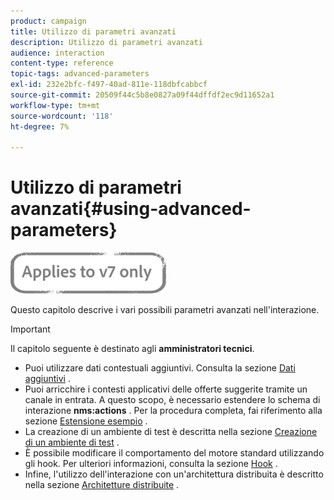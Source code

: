 ```yaml
---
product: campaign
title: Utilizzo di parametri avanzati
description: Utilizzo di parametri avanzati
audience: interaction
content-type: reference
topic-tags: advanced-parameters
exl-id: 232e2bfc-f497-40ad-811e-118dbfcabbcf
source-git-commit: 20509f44c5b8e0827a09f44dffdf2ec9d11652a1
workflow-type: tm+mt
source-wordcount: '118'
ht-degree: 7%

---
```


# Utilizzo di parametri avanzati{#using-advanced-parameters}

![](../../assets/v7-only.svg)

Questo capitolo descrive i vari possibili parametri avanzati nell&#39;interazione.

>[!IMPORTANT]
>
>Il capitolo seguente è destinato agli **amministratori tecnici**.

* Puoi utilizzare dati contestuali aggiuntivi. Consulta la sezione [Dati aggiuntivi](../../interaction/using/additional-data.md) .
* Puoi arricchire i contesti applicativi delle offerte suggerite tramite un canale in entrata. A questo scopo, è necessario estendere lo schema di interazione **nms:actions** . Per la procedura completa, fai riferimento alla sezione [Estensione esempio](../../interaction/using/extension-example.md) .
* La creazione di un ambiente di test è descritta nella sezione [Creazione di un ambiente di test](../../interaction/using/creating-a-test-environment.md) .
* È possibile modificare il comportamento del motore standard utilizzando gli hook. Per ulteriori informazioni, consulta la sezione [Hook](../../interaction/using/hooks.md) .
* Infine, l&#39;utilizzo dell&#39;interazione con un&#39;architettura distribuita è descritto nella sezione [Architetture distribuite](../../interaction/using/distributed-architectures.md) .
